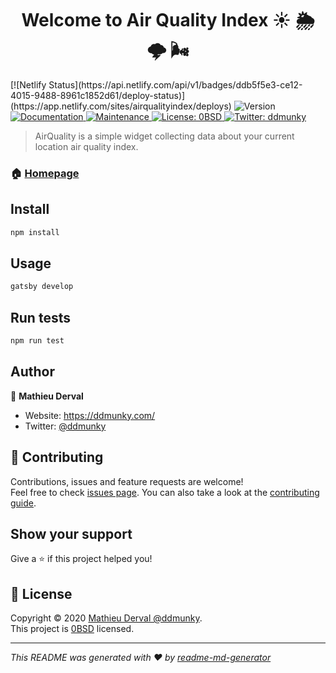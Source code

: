 <h1 align="center">Welcome to Air Quality Index ☀️ 🌦 🌩 🌬</h1>
<p>
[![Netlify Status](https://api.netlify.com/api/v1/badges/ddb5f5e3-ce12-4015-9488-8961c1852d61/deploy-status)](https://app.netlify.com/sites/airqualityindex/deploys)
  <img alt="Version" src="https://img.shields.io/badge/version-0.1.0-blue.svg?cacheSeconds=2592000" />
  <a href="https://github.com/gatsbyjs/gatsby-starter-default#readme" target="_blank">
    <img alt="Documentation" src="https://img.shields.io/badge/documentation-yes-brightgreen.svg" />
  </a>
  <a href="https://github.com/gatsbyjs/gatsby-starter-default/graphs/commit-activity" target="_blank">
    <img alt="Maintenance" src="https://img.shields.io/badge/Maintained%3F-yes-green.svg" />
  </a>
  <a href="https://github.com/gatsbyjs/gatsby-starter-default/blob/master/LICENSE" target="_blank">
    <img alt="License: 0BSD" src="https://img.shields.io/github/license/ddmunky/Air Quality Index" />
  </a>
  <a href="https://twitter.com/ddmunky" target="_blank">
    <img alt="Twitter: ddmunky" src="https://img.shields.io/twitter/follow/ddmunky.svg?style=social" />
  </a>
</p>

> AirQuality is a simple widget collecting data about your current location air quality index.

### 🏠 [Homepage](https://ddmunky.com/air-quality)

## Install

```sh
npm install
```

## Usage

```sh
gatsby develop
```

## Run tests

```sh
npm run test
```

## Author

👤 **Mathieu Derval**

- Website: https://ddmunky.com/
- Twitter: [@ddmunky](https://twitter.com/ddmunky)

## 🤝 Contributing

Contributions, issues and feature requests are welcome!<br />Feel free to check [issues page](https://github.com/gatsbyjs/gatsby/issues). You can also take a look at the [contributing guide](https://github.com/gatsbyjs/gatsby-starter-default/blob/master/CONTRIBUTING.md).

## Show your support

Give a ⭐️ if this project helped you!

## 📝 License

Copyright © 2020 [Mathieu Derval @ddmunky](https://github.com/ddmunky).<br />
This project is [0BSD](https://github.com/gatsbyjs/gatsby-starter-default/blob/master/LICENSE) licensed.

---

_This README was generated with ❤️ by [readme-md-generator](https://github.com/kefranabg/readme-md-generator)_
